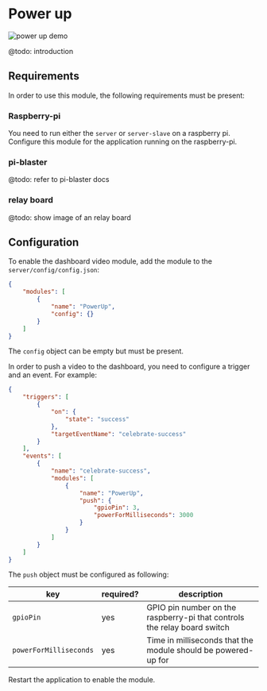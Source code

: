 # Power up

![power up demo](../images/beacon-light.gif)

@todo: introduction

## Requirements

In order to use this module, the following requirements must be present:

### Raspberry-pi

You need to run either the `server` or `server-slave` on a raspberry pi. Configure this module
for the application running on the raspberry-pi.

### pi-blaster

@todo: refer to pi-blaster docs

### relay board

@todo: show image of an relay board

## Configuration

To enable the dashboard video module, add the module to the `server/config/config.json`:

```json
{
    "modules": [
        {
            "name": "PowerUp",
            "config": {}
        }
    ]
}
```

The `config` object can be empty but must be present.

In order to push a video to the dashboard, you need to configure a trigger and an event. For example:

```json
{
    "triggers": [
        {
            "on": {
                "state": "success"
            },
            "targetEventName": "celebrate-success"
        }
    ],
    "events": [
        {
            "name": "celebrate-success",
            "modules": [
                {
                    "name": "PowerUp",
                    "push": {
                        "gpioPin": 3,
                        "powerForMilliseconds": 3000
                    }
                }
            ]
        }
    ]
}
```

The `push` object must be configured as following:

| key                    | required? | description                                                              |
| ---------------------- | --------- | ------------------------------------------------------------------------ |
| `gpioPin`              | yes       | GPIO pin number on the raspberry-pi that controls the relay board switch |
| `powerForMilliseconds` | yes       | Time in milliseconds that the module should be powered-up for            |

Restart the application to enable the module.

